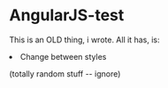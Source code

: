 AngularJS-test
==============

This is an OLD thing, i wrote. All it has, is:
<li>Change between styles</li>

(totally random stuff -- ignore)
